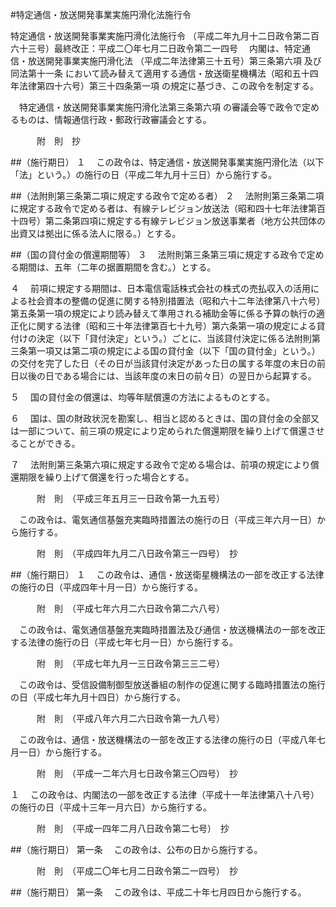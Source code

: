#特定通信・放送開発事業実施円滑化法施行令



特定通信・放送開発事業実施円滑化法施行令
（平成二年九月十二日政令第二百六十三号）最終改正：平成二〇年七月二日政令第二一四号
　内閣は、特定通信・放送開発事業実施円滑化法
（平成二年法律第三十五号）第三条第六項
及び同法第十一条
において読み替えて適用する通信・放送衛星機構法（昭和五十四年法律第四十六号）第三十四条第一項
の規定に基づき、この政令を制定する。


　特定通信・放送開発事業実施円滑化法第三条第六項
の審議会等で政令で定めるものは、情報通信行政・郵政行政審議会とする。




　　　附　則　抄

##（施行期日）
１
　この政令は、特定通信・放送開発事業実施円滑化法（以下「法」という。）の施行の日（平成二年九月十三日）から施行する。

##（法附則第三条第二項に規定する政令で定める者）
２
　法附則第三条第二項に規定する政令で定める者は、有線テレビジョン放送法（昭和四十七年法律第百十四号）第二条第四項に規定する有線テレビジョン放送事業者（地方公共団体の出資又は拠出に係る法人に限る。）とする。

##（国の貸付金の償還期間等）
３
　法附則第三条第三項に規定する政令で定める期間は、五年（二年の据置期間を含む。）とする。

４
　前項に規定する期間は、日本電信電話株式会社の株式の売払収入の活用による社会資本の整備の促進に関する特別措置法（昭和六十二年法律第八十六号）第五条第一項の規定により読み替えて準用される補助金等に係る予算の執行の適正化に関する法律（昭和三十年法律第百七十九号）第六条第一項の規定による貸付けの決定（以下「貸付決定」という。）ごとに、当該貸付決定に係る法附則第三条第一項又は第二項の規定による国の貸付金（以下「国の貸付金」という。）の交付を完了した日（その日が当該貸付決定があった日の属する年度の末日の前日以後の日である場合には、当該年度の末日の前々日）の翌日から起算する。

５
　国の貸付金の償還は、均等年賦償還の方法によるものとする。

６
　国は、国の財政状況を勘案し、相当と認めるときは、国の貸付金の全部又は一部について、前三項の規定により定められた償還期限を繰り上げて償還させることができる。

７
　法附則第三条第六項に規定する政令で定める場合は、前項の規定により償還期限を繰り上げて償還を行った場合とする。


　　　附　則　（平成三年五月三一日政令第一九五号）


　この政令は、電気通信基盤充実臨時措置法の施行の日（平成三年六月一日）から施行する。


　　　附　則　（平成四年九月二八日政令第三一四号）　抄

##（施行期日）
１
　この政令は、通信・放送衛星機構法の一部を改正する法律の施行の日（平成四年十月一日）から施行する。


　　　附　則　（平成七年六月二六日政令第二六八号）


　この政令は、電気通信基盤充実臨時措置法及び通信・放送機構法の一部を改正する法律の施行の日（平成七年七月一日）から施行する。


　　　附　則　（平成七年九月一三日政令第三三二号）


　この政令は、受信設備制御型放送番組の制作の促進に関する臨時措置法の施行の日（平成七年九月十四日）から施行する。


　　　附　則　（平成八年六月二六日政令第一九八号）


　この政令は、通信・放送機構法の一部を改正する法律の施行の日（平成八年七月一日）から施行する。


　　　附　則　（平成一二年六月七日政令第三〇四号）　抄

１
　この政令は、内閣法の一部を改正する法律（平成十一年法律第八十八号）の施行の日（平成十三年一月六日）から施行する。


　　　附　則　（平成一四年二月八日政令第二七号）　抄


##（施行期日）
第一条
　この政令は、公布の日から施行する。


　　　附　則　（平成二〇年七月二日政令第二一四号）　抄


##（施行期日）
第一条
　この政令は、平成二十年七月四日から施行する。





